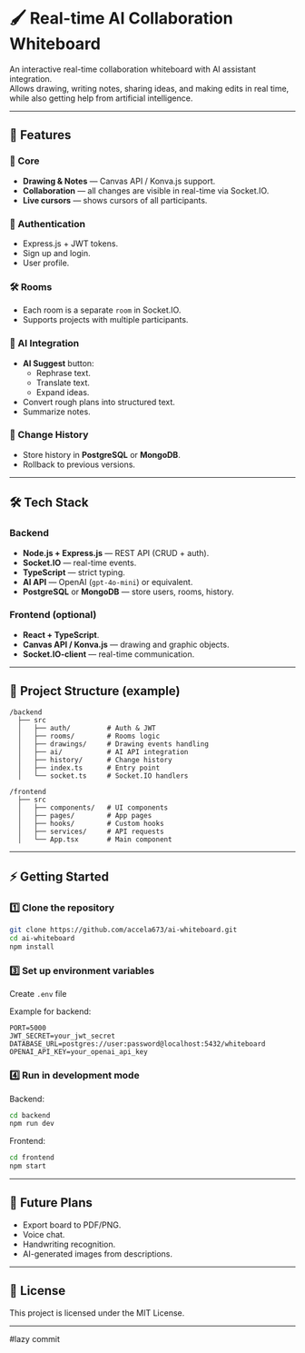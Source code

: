 # 🖌️ Real-time AI Collaboration Whiteboard

An interactive real-time collaboration whiteboard with AI assistant integration.  
Allows drawing, writing notes, sharing ideas, and making edits in real time, while also getting help from artificial intelligence.

---

## 🚀 Features

### 📌 Core
- **Drawing & Notes** — Canvas API / Konva.js support.
- **Collaboration** — all changes are visible in real-time via Socket.IO.
- **Live cursors** — shows cursors of all participants.

### 👤 Authentication
- Express.js + JWT tokens.
- Sign up and login.
- User profile.

### 🛠️ Rooms
- Each room is a separate `room` in Socket.IO.
- Supports projects with multiple participants.

### 🤖 AI Integration
- **AI Suggest** button:
  - Rephrase text.
  - Translate text.
  - Expand ideas.
- Convert rough plans into structured text.
- Summarize notes.

### 📜 Change History
- Store history in **PostgreSQL** or **MongoDB**.
- Rollback to previous versions.

---

## 🛠️ Tech Stack

### Backend
- **Node.js + Express.js** — REST API (CRUD + auth).
- **Socket.IO** — real-time events.
- **TypeScript** — strict typing.
- **AI API** — OpenAI (`gpt-4o-mini`) or equivalent.
- **PostgreSQL** or **MongoDB** — store users, rooms, history.

### Frontend (optional)
- **React + TypeScript**.
- **Canvas API / Konva.js** — drawing and graphic objects.
- **Socket.IO-client** — real-time communication.

---

## 📂 Project Structure (example)

```
/backend
  ├── src
  │   ├── auth/         # Auth & JWT
  │   ├── rooms/        # Rooms logic
  │   ├── drawings/     # Drawing events handling
  │   ├── ai/           # AI API integration
  │   ├── history/      # Change history
  │   ├── index.ts      # Entry point
  │   └── socket.ts     # Socket.IO handlers

/frontend
  ├── src
  │   ├── components/   # UI components
  │   ├── pages/        # App pages
  │   ├── hooks/        # Custom hooks
  │   ├── services/     # API requests
  │   └── App.tsx       # Main component
```

---

## ⚡ Getting Started

### 1️⃣ Clone the repository
```bash
git clone https://github.com/accela673/ai-whiteboard.git
cd ai-whiteboard
npm install
```

### 3️⃣ Set up environment variables
Create `.env` file

Example for backend:
```
PORT=5000
JWT_SECRET=your_jwt_secret
DATABASE_URL=postgres://user:password@localhost:5432/whiteboard
OPENAI_API_KEY=your_openai_api_key
```

### 4️⃣ Run in development mode
Backend:
```bash
cd backend
npm run dev
```

Frontend:
```bash
cd frontend
npm start
```

---

## 🔮 Future Plans
- Export board to PDF/PNG.
- Voice chat.
- Handwriting recognition.
- AI-generated images from descriptions.

---

## 📜 License
This project is licensed under the MIT License.

---


#lazy commit
